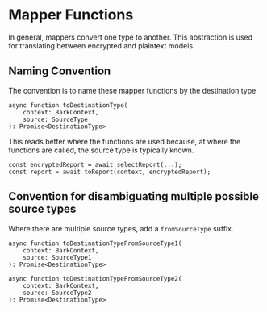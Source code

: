 # Mapper Functions

In general, mappers convert one type to another.
This abstraction is used for translating between encrypted and plaintext models.

## Naming Convention

The convention is to name these mapper functions by the destination type.

    async function toDestinationType(
        context: BarkContext,
        source: SourceType
    ): Promise<DestinationType>

This reads better where the functions are used because, at where the functions are called, the source type is typically known.

    const encryptedReport = await selectReport(...);
    const report = await toReport(context, encryptedReport);

## Convention for disambiguating multiple possible source types

Where there are multiple source types, add a `fromSourceType` suffix.

    async function toDestinationTypeFromSourceType1(
        context: BarkContext,
        source: SourceType1
    ): Promise<DestinationType>

    async function toDestinationTypeFromSourceType2(
        context: BarkContext,
        source: SourceType2
    ): Promise<DestinationType>
